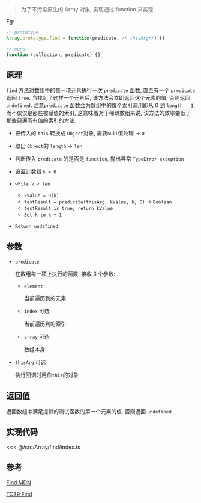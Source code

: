 > 为了不污染原生的 Array 对象, 实现通过 function 来实现

Eg:

```javascript
// prototype
Array.prototype.find = function(predicate, /* thisArg*/) {}

// ours
function (collection, predicate) {}
```

## 原理

`find` 方法对数组中的每一项元素执行一次 `predicate` 函数, 直至有一个 `predicate` 返回 `true`. 当找到了这样一个元素后, 该方法会立即返回这个元素的值, 否则返回 `undefined`. 注意`predicate` 函数会为数组中的每个索引调用即从 0 到 `length - 1`, 而不仅仅是那些被赋值的索引, 这意味着对于稀疏数组来说, 该方法的效率要低于那些只遍历有值的索引的方法.

- 把传入的 `this` 转换成 `Object`对象, 需要`null`值处理 -> `O`

- 取出 `Object`的 `length` -> `len`

- 判断传入 `predicate` 的是否是 `function`, 抛出异常 `TypeError exception`

- 设置计数器 `k = 0`

- `while k < len`
  - `kValue = O[k]`
  - `testResult = predicate(thisArg, kValue, k, O)` -> `Boolean`
  - `testResult is true, return kValue`
  - `Set k to k + 1`
- `Return undefined`

## 参数

- `predicate`

  在数组每一项上执行的函数, 接收 3 个参数:

  - `element`

    当前遍历到的元素

  - `index` 可选

    当前遍历到的索引

  - `array` 可选

    数组本身

- `thisArg` 可选

  执行回调时用作`this`的对象

## 返回值

返回数组中满足提供的测试函数的第一个元素的值. 否则返回 `undefined`

## 实现代码

<<< @/src/Array/find/index.ts

## 参考

[Find MDN](https://developer.mozilla.org/zh-CN/docs/Web/JavaScript/Reference/Global_Objects/Array/find)

[TC39 Find](https://tc39.es/ecma262/#sec-array.prototype.find)
